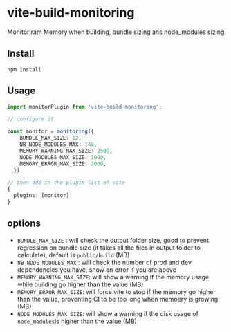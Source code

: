 # vite-build-monitoring
Monitor ram Memory when building, bundle sizing ans node_modules sizing


## Install

`npm install  `

## Usage

```typescript
import monitorPlugin from 'vite-build-monitoring';

// configure it

const monitor = monitoring({
    BUNDLE_MAX_SIZE: 12,
    NB_NODE_MODULES_MAX: 148,
    MEMORY_WARNING_MAX_SIZE: 2500,
    NODE_MODULES_MAX_SIZE: 1000,
    MEMORY_ERROR_MAX_SIZE: 3000,
  }),

// then add in the plugin list of vite
{
  plugins: [monitor]
}
```


## options

- `BUNDLE_MAX_SIZE` : will check the output folder size, good to prevent regression on bundle size (it takes all the files in output folder to calculate), default is `public/build`  (MB)
- `NB_NODE_MODULES_MAX` : will check the number of prod and dev dependencies you have, show an error if you are above
- `MEMORY_WARNING_MAX_SIZE`: will show a warning if the memory usage while building go higher than the value (MB) 
- `MEMORY_ERROR_MAX_SIZE`: will force vite to stop if the memory go higher than the value, preventing CI to be too long when memoery is growing (MB) 
- `NODE_MODULES_MAX_SIZE`: will show a warning if the disk usage of `node_modules`is higher than the value (MB) 
